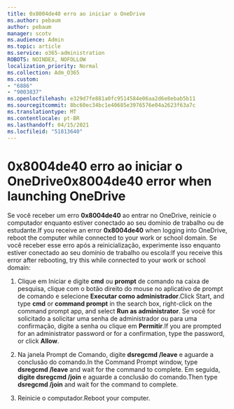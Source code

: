 ```yaml
---
title: 0x8004de40 erro ao iniciar o OneDrive
ms.author: pebaum
author: pebaum
manager: scotv
ms.audience: Admin
ms.topic: article
ms.service: o365-administration
ROBOTS: NOINDEX, NOFOLLOW
localization_priority: Normal
ms.collection: Adm_O365
ms.custom:
- "6886"
- "9003837"
ms.openlocfilehash: e329d7fe881a0fc9514584e06aa2d6e8ebab5b11
ms.sourcegitcommit: 8bc60ec34bc1e40685e3976576e04a2623f63a7c
ms.translationtype: MT
ms.contentlocale: pt-BR
ms.lasthandoff: 04/15/2021
ms.locfileid: "51813640"
---
```

# <a name="0x8004de40-error-when-launching-onedrive"></a><span data-ttu-id="83597-102">0x8004de40 erro ao iniciar o OneDrive</span><span class="sxs-lookup"><span data-stu-id="83597-102">0x8004de40 error when launching OneDrive</span></span>

<span data-ttu-id="83597-103">Se você receber um erro **0x8004de40** ao entrar no OneDrive, reinicie o computador enquanto estiver conectado ao seu domínio de trabalho ou de estudante.</span><span class="sxs-lookup"><span data-stu-id="83597-103">If you receive an error **0x8004de40** when  logging into OneDrive, reboot the computer while connected to your work or school domain.</span></span> <span data-ttu-id="83597-104">Se você receber esse erro após a reinicialização, experimente isso enquanto estiver conectado ao seu domínio de trabalho ou escola:</span><span class="sxs-lookup"><span data-stu-id="83597-104">If you receive this error after rebooting, try this while connected to your work or school domain:</span></span>

1. <span data-ttu-id="83597-105">Clique em Iniciar e digite **cmd** ou **prompt**  de comando na caixa de pesquisa, clique com o botão direito do mouse no aplicativo de prompt de comando e selecione  **Executar como administrador**.</span><span class="sxs-lookup"><span data-stu-id="83597-105">Click Start, and type **cmd** or **command prompt**  in the search  box, right-click on the command prompt app, and select  **Run as administrator**.</span></span> <span data-ttu-id="83597-106">Se você for solicitado a solicitar uma senha de administrador ou para uma confirmação, digite a senha ou clique em **Permitir**.</span><span class="sxs-lookup"><span data-stu-id="83597-106">If you are prompted for an administrator password or for a confirmation, type the password, or click **Allow**.</span></span>  

2. <span data-ttu-id="83597-107">Na janela Prompt de Comando, digite **dsregcmd /leave**  e aguarde a conclusão do comando.</span><span class="sxs-lookup"><span data-stu-id="83597-107">In the Command Prompt window, type **dsregcmd /leave**  and wait for the command to complete.</span></span> <span data-ttu-id="83597-108">Em seguida, **digite dsregcmd /join** e aguarde a conclusão do comando.</span><span class="sxs-lookup"><span data-stu-id="83597-108">Then type **dsregcmd /join** and wait for the command to complete.</span></span>
3. <span data-ttu-id="83597-109">Reinicie o computador.</span><span class="sxs-lookup"><span data-stu-id="83597-109">Reboot your computer.</span></span>
